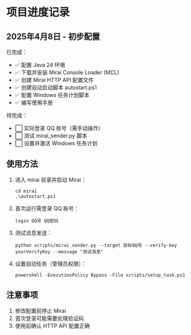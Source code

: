 # 项目进度记录

## 2025年4月8日 - 初步配置

已完成：
- ✅ 配置 Java 24 环境
- ✅ 下载并安装 Mirai Console Loader (MCL)
- ✅ 创建 Mirai HTTP API 配置文件
- ✅ 创建自动启动脚本 autostart.ps1
- ✅ 配置 Windows 任务计划脚本
- ✅ 编写使用手册

待完成：
- ⬜ 实际登录 QQ 账号（需手动操作）
- ⬜ 测试 mirai_sender.py 脚本
- ⬜ 设置并激活 Windows 任务计划

## 使用方法

1. 进入 mirai 目录并启动 Mirai：
   ```
   cd mirai
   .\autostart.ps1
   ```

2. 首次运行需登录 QQ 账号：
   ```
   login QQ号 QQ密码
   ```

3. 测试消息发送：
   ```
   python scripts/mirai_sender.py --target 目标QQ号 --verify-key yourVerifyKey --message "测试消息"
   ```

4. 设置自动任务（管理员权限）：
   ```
   powershell -ExecutionPolicy Bypass -File scripts/setup_task.ps1
   ```

## 注意事项

1. 修改配置前停止 Mirai
2. 首次登录可能需要处理验证码
3. 使用前确认 HTTP API 配置正确 